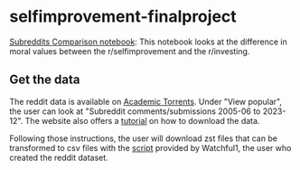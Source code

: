 # selfimprovement-finalproject

[Subreddits Comparison notebook](subreddits_comparison.ipynb): This notebook looks at the difference in moral values between the r/selfimprovement and the r/investing. 

## Get the data

The reddit data is available on [Academic Torrents](https://academictorrents.com/). Under "View popular", the user can look at "Subreddit comments/submissions 2005-06 to 2023-12". The website also offers a [tutorial](https://academictorrents.com/docs/downloading.html) on how to download the data. 

Following those instructions, the user will download zst files that can be transformed to csv files with the [script](https://github.com/Watchful1/PushshiftDumps/blob/master/scripts/to_csv.py) provided by Watchful1, the user who created the reddit dataset. 
